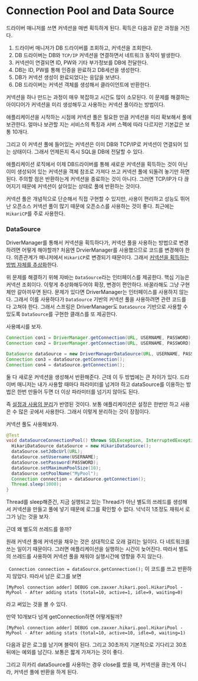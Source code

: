 # Connection Pool and Data Source



드라이버 매니저를 쓰면 커넥션을 매번 획득하게 된다. 획득은 다음과 같은 과정을 거친다.

1. 드라이버 매니저가 DB 드라이버를 조회하고, 커넥션을 조회한다.
2. DB 드라이버는 DB와 `TCP/IP` 커넥션을 연결하면서 네트워크 동작이 발생한다.
3. 커넥션이 연결되면 ID, PW와 기타 부가정보를 DB에 전달한다.
4. DB는 ID, PW를 통해 인증을 완료하고 DB세션을 생성한다.
5. DB가 커넥션 생성이 완료되었다는 응답을 보낸다.
6. DB 드라이버는 커넥션 객체를 생성해서 클라이언트에 반환한다.

커넥션을 하나 만드는 과정이 매우 복잡하고 시간도 많이 소모된다. 이 문제를 해결하는 아이디어가 커넥션을 미리 생성해두고 사용하는 커넥션 풀이라는 방법이다.

애플리케이션을 시작하는 시점에 커넥션 풀은 필요한 만큼 커넥션을 미리 확보해서 풀에 보관한다. 얼마나 보관할 지는 서비스의 특징과 서버 스펙에 따라 다르지만 기본값은 보통 10개다.

그리고 이 커넥션 풀에 들어있는 커넥션은 이미 DB와 TCP/IP로 커넥션이 연결되어 있는 상태이다. 그래서 언제든지 즉시 SQL을 DB에 전달할 수 있다.

애플리케이션 로직에서 이제 DB드라이버를 통해 새로운 커넥션을 획득하는 것이 아닌 이미 생성되어 있는 커넥션을 객체 참조로 가져다 쓰고 커넥션 풀에 되돌려 놓기만 하면 된다. 주의할 점은 반환하는게 커넥션을 종료하는 것이 아니다. 그러면 TCP/IP가 다 끊어지기 때문에 커넥션이 살아있는 상태로 풀에 반환하는 것이다.

커넥션 풀은 개념적으로 단순해서 직접 구현할 수 있지만, 사용이 편리하고 성능도 뛰어난 오픈소스 커넥션 풀이 많기 때문에 오픈소스를 사용하는 것이 좋다. 최근에는 `HikariCP`를 주로 사용한다.



### DataSource

DriverManager를 통해서 커넥션을 획득하다가, 커넥션 풀을 사용하는 방법으로 변경하려면 어떻게 해야할까? 처음엔 DrvierManager를 사용했으므로 코드를 변경해야 한다. 의존관계가 매니저에서 `HikariCP`로 변경되기 때문이다. 그래서 <u>커넥션을 획득하는 방법 자체를 추상화</u>한다.

위 문제를 해결하기 위해 자바는 `DataSource`라는 인터페이스를 제공한다. 핵심 기능은 커넥션 조회이다. 이렇게 추상화해두어야 확장, 변경이 편안하다. 바꿀라해도 그냥 구현체만 갈아끼우면 된다. 문제가 있다면 DriverManager는 인터페이스를 사용하지 않는다. 그래서 이를 사용하다가 `DataSource` 기반의 커넥션 풀을 사용하려면 관련 코드를 다 고쳐야 한다. 그래서 스프링은 DriverManager도 `DataSource` 기반으로 사용할 수 있도록 `DataSource`를 구현한 클래스를 또 제공한다.



사용예시를 보자.

```java
Connection con1 = DriverManager.getConnection(URL, USERNAME, PASSWORD);
Connection con2 = DriverManager.getConnection(URL, USERNAME, PASSWORD);

DataSource dataSource = new DriverManagerDataSource(URL, USERNAME, PASSWORD);
Connection con3 = dataSource.getConnection();
Connection con4 = dataSource.getConnection();
```

둘 다 새로운 커넥션을 생성해서 반환해준다. 근데 이 두 방법에는 큰 차이가 있다. 드라이버 매니저는 내가 사용할 때마다 파라미터를 넘겨야 하고 dataSource를 이용하는 방법은 한번 만들어 두면 더 이상 파라미터를 넘기지 않아도 된다.

즉 <u>설정과 사용의 분리</u>가 반영된 것이다. 보통 애플리케이션은 설정은 한번만 하고 사용은 수 많은 곳에서 사용한다. 그래서 이렇게 분리하는 것이 장점이다.



커넥션 풀도 사용해보자.

```java
@Test
void dataSourceConnectionPool() throws SQLException, InterruptedException {
  HikariDataSource dataSource = new HikariDataSource();
  dataSource.setJdbcUrl(URL);
  dataSource.setUsername(USERNAME);
  dataSource.setPassword(PASSWORD);
  dataSource.setMaximumPoolSize(10);
  dataSource.setPoolName("MyPool");
  Connection connection = dataSource.getConnection();
  Thread.sleep(1000);
}
```

Thread를 sleep해준건, 지금 실행되고 있는 Thread가 아닌 별도의 쓰레드를 생성해서 커넥션을 만들고 풀에 넣기 때문에 로그를 확인할 수 없다. 넉넉히 1초정도 재워서 로그가 남는 것을 보자.

근데 왜 별도의 쓰레드를 쓸까?

원래 커넥션 풀에 커넥션을 채우는 것은 상대적으로 오래 걸리는 일이다. 다 네트워크를 쓰는 일이기 때문이다. 그러면 애플리케이션을 실행하는 시간이 늦어진다. 따라서 별도의 쓰레드를 사용하여 커넥션 풀을 채워야 실행시간에 영향을 주지 않는다.

` Connection connection = dataSource.getConnection();` 이 코드를 쓰고 반환하지 않았다. 따라서 남은 로그를 보면

`[MyPool connection adder] DEBUG com.zaxxer.hikari.pool.HikariPool - MyPool - After adding stats (total=10, active=1, idle=9, waiting=0)`

라고 써있는 것을 볼 수 있다.

만약 10개보다 넘게 getConnection하면 어떻게될까?

`[MyPool connection adder] DEBUG com.zaxxer.hikari.pool.HikariPool - MyPool - After adding stats (total=10, active=10, idle=0, waiting=1)`

다음과 같은 로그를 남기며 블락이 된다. 그리고 30초까지 기본적으로 기다리고 30초 뒤에는 예외를 남긴다. 보통은 짧게 가져가는 것이 좋다.

그리고 히카리 dataSource를 사용하는 경우 close를 썼을 때, 커넥션을 끊는게 아니라, 커넥션 풀에 반환을 하게 된다.